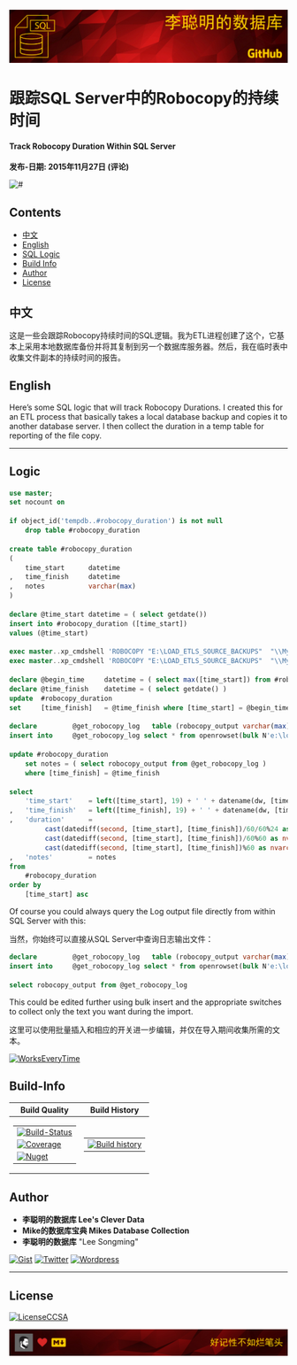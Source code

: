 ![CLEVER DATA GIT REPO](https://raw.githubusercontent.com/LiCongMingDeShujuku/git-resources/master/0-clever-data-github.png "李聪明的数据库")

# 跟踪SQL Server中的Robocopy的持续时间
#### Track Robocopy Duration Within SQL Server
**发布-日期: 2015年11月27日 (评论)**

![#](images/##############?raw=true "#")

## Contents

- [中文](#中文)
- [English](#English)
- [SQL Logic](#Logic)
- [Build Info](#Build-Info)
- [Author](#Author)
- [License](#License) 


## 中文

这是一些会跟踪Robocopy持续时间的SQL逻辑。我为ETL进程创建了这个，它基本上采用本地数据库备份并将其复制到另一个数据库服务器。然后，我在临时表中收集文件副本的持续时间的报告。



## English
Here’s some SQL logic that will track Robocopy Durations. I created this for an ETL process that basically takes a local database backup and copies it to another database server. I then collect the duration in a temp table for reporting of the file copy.

---
## Logic
```SQL
use master;
set nocount on
 
if object_id('tempdb..#robocopy_duration') is not null
    drop table #robocopy_duration
 
create table #robocopy_duration
(
    time_start      datetime
,   time_finish     datetime
,   notes           varchar(max)
)
 
declare @time_start datetime = ( select getdate())
insert into #robocopy_duration ([time_start])
values (@time_start)
 
exec master..xp_cmdshell 'ROBOCOPY "E:\LOAD_ETLS_SOURCE_BACKUPS"  "\\MyDestinationServer\E$\LOAD_ETLS_SOURCE_BACKUPS" LOAD_ETLS_MyDatabase_01.BAK /ETA /Z /XO /R:2 /W:3 /IS /B /COPYALL /NP /LOG:"E:\LOAD_ETLS_SOURCE_BACKUPS\robocopy_log_for_LOAD_ETLS_MyDatabase_01.log"'
exec master..xp_cmdshell 'ROBOCOPY "E:\LOAD_ETLS_SOURCE_BACKUPS"  "\\MyDestinationServer\E$\LOAD_ETLS_SOURCE_BACKUPS" LOAD_ETLS_MyDatabase_02.BAK /ETA /Z /XO /R:2 /W:3 /IS /B /COPYALL /NP /LOG:"E:\LOAD_ETLS_SOURCE_BACKUPS\robocopy_log_for_LOAD_ETLS_MyDatabase_02.log"'
 
declare @begin_time     datetime = ( select max([time_start]) from #robocopy_duration )
declare @time_finish    datetime = ( select getdate() )
update  #robocopy_duration
set     [time_finish]   = @time_finish where [time_start] = @begin_time
 
declare         @get_robocopy_log   table (robocopy_output varchar(max))
insert into     @get_robocopy_log select * from openrowset(bulk N'e:\load_etls_source_backups\robocopy_log_for_load_etls_MyDatabase_01.log', single_blob) as grl
 
update #robocopy_duration
    set notes = ( select robocopy_output from @get_robocopy_log )
    where [time_finish] = @time_finish
 
select
    'time_start'    = left([time_start], 19) + ' ' + datename(dw, [time_start])
,   'time_finish'   = left([time_finish], 19) + ' ' + datename(dw, [time_finish])
,   'duration'      =
         cast(datediff(second, [time_start], [time_finish])/60/60%24 as nvarchar(50)) + ' hr ' +
         cast(datediff(second, [time_start], [time_finish])/60%60 as nvarchar(50)) + ' mn ' + 
         cast(datediff(second, [time_start], [time_finish])%60 as nvarchar(50)) + 's'
,   'notes'         = notes
from
    #robocopy_duration
order by
    [time_start] asc


```
Of course you could always query the Log output file directly from within SQL Server with this:

当然，你始终可以直接从SQL Server中查询日志输出文件：

```SQL
declare         @get_robocopy_log   table (robocopy_output varchar(max))
insert into     @get_robocopy_log select * from openrowset(bulk N'e:\load_etls_source_backups\robocopy_log_for_load_etls_MyDatabase_01.log', single_blob) as the_robocopy_log
 
select robocopy_output from @get_robocopy_log

```
This could be edited further using bulk insert and the appropriate switches to collect only the text you want during the import.

这里可以使用批量插入和相应的开关进一步编辑，并仅在导入期间收集所需的文本。


[![WorksEveryTime](https://forthebadge.com/images/badges/60-percent-of-the-time-works-every-time.svg)](https://shitday.de/)

## Build-Info

| Build Quality | Build History |
|--|--|
|<table><tr><td>[![Build-Status](https://ci.appveyor.com/api/projects/status/pjxh5g91jpbh7t84?svg?style=flat-square)](#)</td></tr><tr><td>[![Coverage](https://coveralls.io/repos/github/tygerbytes/ResourceFitness/badge.svg?style=flat-square)](#)</td></tr><tr><td>[![Nuget](https://img.shields.io/nuget/v/TW.Resfit.Core.svg?style=flat-square)](#)</td></tr></table>|<table><tr><td>[![Build history](https://buildstats.info/appveyor/chart/tygerbytes/resourcefitness)](#)</td></tr></table>|

## Author

- **李聪明的数据库 Lee's Clever Data**
- **Mike的数据库宝典 Mikes Database Collection**
- **李聪明的数据库** "Lee Songming"

[![Gist](https://img.shields.io/badge/Gist-李聪明的数据库-<COLOR>.svg)](https://gist.github.com/congmingshuju)
[![Twitter](https://img.shields.io/badge/Twitter-mike的数据库宝典-<COLOR>.svg)](https://twitter.com/mikesdatawork?lang=en)
[![Wordpress](https://img.shields.io/badge/Wordpress-mike的数据库宝典-<COLOR>.svg)](https://mikesdatawork.wordpress.com/)

---
## License
[![LicenseCCSA](https://img.shields.io/badge/License-CreativeCommonsSA-<COLOR>.svg)](https://creativecommons.org/share-your-work/licensing-types-examples/)

![Lee Songming](https://raw.githubusercontent.com/LiCongMingDeShujuku/git-resources/master/1-clever-data-github.png "李聪明的数据库")

